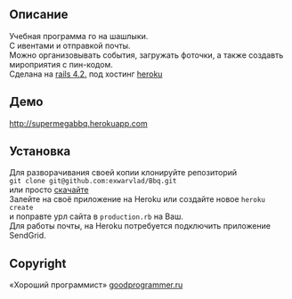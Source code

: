 ## Описание  
Учебная программа го на шашлыки.  
С ивентами и отправкой почты.  
Можно организовывать события, загружать фоточки, а также создавть мироприятия с пин-кодом.  
Сделана на [rails 4.2.](http://rubyonrails.org/) под хостинг [heroku](https://www.heroku.com)  
## Демо  
http://supermegabbq.herokuapp.com
## Установка
Для разворачивания своей копии клонируйте репозиторий  
`git clone git@github.com:exwarvlad/Bbq.git`  
или просто [скачайте](https://github.com/exwarvlad/Bbq/archive/master.zip)  
Залейте на своё приложение на Heroku или создайте новое `heroku create`  
и поправте урл сайта в `production.rb` на Ваш.  
Для работы почты, на Heroku потребуется подключить приложение SendGrid.  
## Copyright  
«Хороший программист» [goodprogrammer.ru](http://goodprogrammer.ru)
